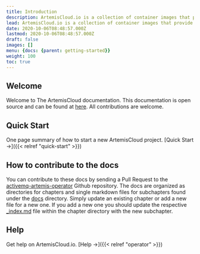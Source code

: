 ```yaml
---
title: Introduction
description: ArtemisCloud.io is a collection of container images that provide a way to deploy the Apache ActiveMQ Artemis Broker on Kubernetes.
lead: ArtemisCloud.io is a collection of container images that provide a way to deploy the Apache ActiveMQ Artemis Broker on Kubernetes.
date: 2020-10-06T08:48:57.000Z
lastmod: 2020-10-06T08:48:57.000Z
draft: false
images: []
menu: {docs: {parent: getting-started}}
weight: 100
toc: true
---
```


## Welcome

Welcome to The ArtemisCloud documentation. This documentation is open source and can be found at [here](https://github.com/artemiscloud/activemq-artemis-operator/tree/main/docs). All contributions are welcome.

## Quick Start

One page summary of how to start a new ArtemisCloud project. [Quick Start →]({{< relref "quick-start" >}})

## How to contribute to the docs

You can contribute to these docs by sending a Pull Request to the [activemq-artemis-operator](https://github.com/artemiscloud/activemq-artemis-operator) Github repository.
The docs are organized as directories for chapters and single markdown files for subchapters found under the [docs](https://github.com/artemiscloud/activemq-artemis-operator/tree/main/docs) directory.
Simply update an existing chapter or add a new file for a new one. If you add a new one you should update the respective [\_index.md](https://github.com/artemiscloud/activemq-artemis-operator/blob/main/docs/_index.md)
file within the chapter directory with the new subchapter.

## Help

Get help on ArtemisCloud.io. [Help →]({{< relref "operator" >}})
